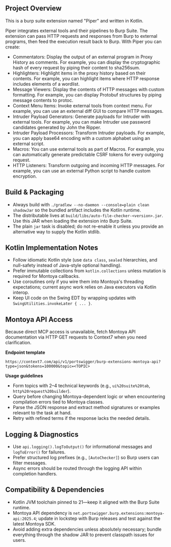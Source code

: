 ## Project Overview

This is a burp suite extension named "Piper" and written in Kotlin.

Piper integrates external tools and their pipelines to Burp Suite. The extension can pass HTTP requests and responses from Burp to external programs, then feed the execution result back to Burp. With Piper you can create:

- Commentators: Display the output of an external program in Proxy History as comments. For example, you can display the cryptographic hash of every request by piping their content to sha256sum.
- Highlighters: Highlight items in the proxy history based on their contents. For example, you can highlight items where HTTP response includes elements of a wordlist.
- Message Viewers: Display the contents of HTTP messages with custom formatting. For example, you can display Protobuf structures by piping message contents to protoc.
- Context Menu Items: Invoke external tools from context menu. For example, you can use an external diff GUI to compare HTTP messages.
- Intruder Payload Generators: Generate payloads for Intruder with external tools. For example, you can make Intruder use password candidates generated by John the Ripper.
- Intruder Payload Processors: Transform Intruder payloads. For example, you can apply base64 encoding with a custom alphabet using an external script.
- Macros: You can use external tools as part of Macros. For example, you can automatically generate predictable CSRF tokens for every outgoing request.
- HTTP Listeners: Transform outgoing and incoming HTTP messages. For example, you can use an external Python script to handle custom encryption.

## Build & Packaging
- Always build with `./gradlew --no-daemon --console=plain clean shadowJar` so the bundled artifact includes the Kotlin runtime.
- The distributable lives at `build/libs/auto-file-checker-<version>.jar`. Use this JAR when loading the extension into Burp Suite.
- The plain `jar` task is disabled; do not re-enable it unless you provide an alternative way to supply the Kotlin stdlib.


## Kotlin Implementation Notes
- Follow idiomatic Kotlin style (use `data class`, `sealed` hierarchies, and null-safety instead of Java-style optional handling).
- Prefer immutable collections from `kotlin.collections` unless mutation is required for Montoya callbacks.
- Use coroutines only if you wire them into Montoya's threading expectations; current async work relies on Java executors via Kotlin interop.
- Keep UI code on the Swing EDT by wrapping updates with `SwingUtilities.invokeLater { ... }`.

## Montoya API Access
Because direct MCP access is unavailable, fetch Montoya API documentation via HTTP GET requests to Context7 when you need clarification.

**Endpoint template**
```
https://context7.com/api/v1/portswigger/burp-extensions-montoya-api?type=json&tokens=100000&topic=<TOPIC>
```

**Usage guidelines**
- Form topics with 2–4 technical keywords (e.g., `ui%20suite%20tab`, `http%20request%20builder`).
- Query before changing Montoya-dependent logic or when encountering compilation errors tied to Montoya classes.
- Parse the JSON response and extract method signatures or examples relevant to the task at hand.
- Retry with refined terms if the response lacks the needed details.

## Logging & Diagnostics
- Use `api.logging().logToOutput()` for informational messages and `logToError()` for failures.
- Prefer structured log prefixes (e.g., `[AutoChecker]`) so Burp users can filter messages.
- Async errors should be routed through the logging API within completion handlers.

## Compatibility & Dependencies
- Kotlin JVM toolchain pinned to 21—keep it aligned with the Burp Suite runtime.
- Montoya API dependency is `net.portswigger.burp.extensions:montoya-api:2025.4`; update in lockstep with Burp releases and test against the latest Montoya SDK.
- Avoid adding extra dependencies unless absolutely necessary; bundle everything through the shadow JAR to prevent classpath issues for users.
